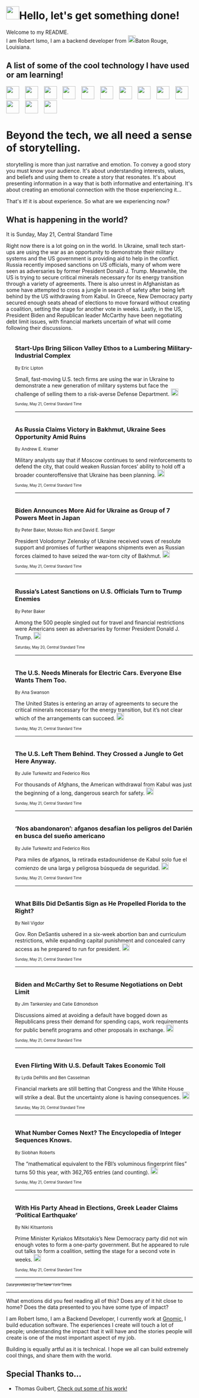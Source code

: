 <h1><img src="https://emojis.slackmojis.com/emojis/images/1643514375/3493/hot-coffee.gif?1643514375" width="35"/>Hello, let's get something done!</h1>

<p>Welcome to my README.<br/>
I am Robert Ismo, I am a backend developer from <img src="https://emojis.slackmojis.com/emojis/images/1638395689/50435/moulin_rouge.png?1638395689" width="20"/>Baton Rouge, Louisiana.</p>
<h2>A list of some of the cool technology I have used or am learning!</h2>
<p>
<img src="https://emojis.slackmojis.com/emojis/images/1643516091/21142/meow_bongotap.gif?1643516091" width="35" alt="">
<img src="https://img.shields.io/badge/Favorite%20Frontend%20Framework-SvelteKit-f83903" alt="">
<img src="https://img.shields.io/badge/Second%20Favorite-Vue-40b581" alt="">
<img src="https://img.shields.io/badge/Most%20Used%20Runtime-Nodejs-78b061" alt="">
<img src="https://emojis.slackmojis.com/emojis/images/1643517416/34482/fire.gif?1643517416" width="35" alt="">
<img src="https://img.shields.io/badge/Javascript%20But%20Better-Typescript-0078ca" alt="">
<img src="https://img.shields.io/badge/Favorite%20Language-Elixir-3e244d" alt="">
<img src="https://img.shields.io/badge/Containerize%20Everything-Docker-6ac9ef" alt="">
<img src="https://emojis.slackmojis.com/emojis/images/1643514596/5999/meow_party.gif?1643514596" width="35" alt="">
<img src="https://img.shields.io/badge/API%20Love%20Language-Graphql-de32a5" alt="">
<img src="https://img.shields.io/badge/Our%20Favorite%20Version%20Controller-Git-e94f33" alt="">
<img src="https://img.shields.io/badge/Favorite%20Database-Redis-d42d1d" alt="">
<img src="https://emojis.slackmojis.com/emojis/images/1643514559/5584/deployparrot.gif?1643514559" width="35" alt="">
<img src="https://img.shields.io/badge/Container%20Interstate-RabbitMQ-f66200" alt="">
<img src="https://img.shields.io/badge/Gotta%20Learn-Kubernetes-316adf" alt="">
<img src="https://img.shields.io/badge/Really%20Mature%20Now-WASM-654fef" alt="">
<img src="https://emojis.slackmojis.com/emojis/images/1666642497/61942/dance_vibe.gif?1666642497" width="35" alt="">
<img src="https://img.shields.io/badge/For%20My%20M1-ARM64-657d96" alt="">
<img src="https://img.shields.io/badge/Loving%20This%20So%20Much-TailwindCSS-17bcb5" alt="">
<img src="https://img.shields.io/badge/Cool%20Build%20Tool-Vite-f9cb24" alt="">
<img src="https://emojis.slackmojis.com/emojis/images/1669231376/62819/working-on-it.gif?1669231376" width="35" alt="">
<img src="https://img.shields.io/badge/Fun%20and%20Easy%20Database-MongoDB-5f8c49" alt="">
<img src="https://img.shields.io/badge/JS%20Life%20Support-NPM-c73737" alt="">
<img src="https://img.shields.io/badge/I%20Liked%20It-DynamoDB-0073b9" alt="">
<img src="https://emojis.slackmojis.com/emojis/images/1643514045/46/question.gif?1643514045" width="35" alt="">
<img src="https://img.shields.io/badge/cool-React-60d6f9" alt="">
<img src="https://img.shields.io/badge/Future%20Big%20Project-Lambda-f37e00" alt="">
<img src="https://img.shields.io/badge/NPM%20But%20Better-PNPM-f1aa07" alt="">
<img src="https://emojis.slackmojis.com/emojis/images/1643514943/9662/fbwow.gif?1643514943" width="35" alt="">
<img src="https://img.shields.io/badge/First%20Language-C-662079" alt="">
<img src="https://img.shields.io/badge/Where%20I%20Deploy%20Frontend-Vercel-000000" alt="">
<img src="https://img.shields.io/badge/Who%20Does%20not%20Want%20an%20App-Swift-f9492a" alt="">
<img src="https://emojis.slackmojis.com/emojis/images/1643514058/151/javascript.png?1643514058" width="35" alt="">
<img src="https://img.shields.io/badge/cool-Python-fbd542" alt="">
<img src="https://img.shields.io/badge/Favorite%20Something-Stripe-656cdc" alt="">
<img src="https://img.shields.io/badge/Of%20Course-HTML5-ed6327" alt="">
<img src="https://emojis.slackmojis.com/emojis/images/1660415405/60731/bomb.gif?1660415405" width="35" alt="">
<img src="https://img.shields.io/badge/hate-CSS-2964ec" alt="">
<img src="https://img.shields.io/badge/Learning-CircleCI-141215" alt="">
<img src="https://img.shields.io/badge/Learning-Rust-fbbb3b" alt="">
<img src="https://emojis.slackmojis.com/emojis/images/1660415397/60712/writing-hand.gif?1660415397" width="35" alt="">
<img src="https://img.shields.io/badge/Dev%20Browser%20of%20Choice-Firefox-cc4e26" alt="">
<img src="https://img.shields.io/badge/Recoverying%20From%20Windows-UNIX-1781e3" alt="">
<img src="https://img.shields.io/badge/LOVE-LogSeq-90c1c2" alt="">
<img src="https://emojis.slackmojis.com/emojis/images/1643514066/223/kirby.gif?1643514066" width="35" alt="">
<img src="https://img.shields.io/badge/Daily%20Driver-MacOS-e6e6e8" alt="">
<img src="https://img.shields.io/badge/Git%20Server-Github-000000" alt="">
<img src="https://img.shields.io/badge/enjoyable-EC2-f17428" alt="">
<img src="https://emojis.slackmojis.com/emojis/images/1643514239/2069/excited.gif?1643514239" width="35" alt="">
</p>
<h1>Beyond the tech, we all need a sense of storytelling.</h1>
<p>storytelling is more than just narrative and emotion. To convey a good story you must know your audience. It's about understanding interests, values, and beliefs and using them to create a story that resonates. It's about presenting information in a way that is both informative and entertaining. It's about creating an emotional connection with the those experiencing it...</p>
<p>That's it! it is about experience. So what are we experiencing now?</p>
<h2>What is happening in the world?</h2>
<p>It is Sunday, May 21, Central Standard Time</p>
<p>
Right now there is a lot going on in the world. In Ukraine, small tech start-ups are using the war as an opportunity to demonstrate their military systems and the US government is providing aid to help in the conflict. Russia recently imposed sanctions on US officials, many of whom were seen as adversaries by former President Donald J. Trump. Meanwhile, the US is trying to secure critical minerals necessary for its energy transition through a variety of agreements. There is also unrest in Afghanistan as some have attempted to cross a jungle in search of safety after being left behind by the US withdrawing from Kabul. In Greece, New Democracy party secured enough seats ahead of elections to move forward without creating a coalition, setting the stage for another vote in weeks. Lastly, in the US, President Biden and Republican leader McCarthy have been negotiating debt limit issues, with financial markets uncertain of what will come following their discussions.</p>
<ol>
<img src="https://img.shields.io/badge/-us-blue" alt="">
<h3>Start-Ups Bring Silicon Valley Ethos to a Lumbering Military-Industrial Complex</h3>
<sub>By Eric Lipton</sub>
<p>Small, fast-moving U.S. tech firms are using the war in Ukraine to demonstrate a new generation of military systems but face the challenge of selling them to a risk-averse Defense Department.  <a href="https://nyti.ms/45oecZJ"><img src="https://developer.nytimes.com/files/poweredby_nytimes_30b.png?v=1583354208352" height="20"></a></p>
<sub><sub>Sunday, May 21, Central Standard Time</sub></sub>
<hr/>
<img src="https://img.shields.io/badge/-world-blue" alt="">
<h3>As Russia Claims Victory in Bakhmut, Ukraine Sees Opportunity Amid Ruins</h3>
<sub>By Andrew E. Kramer</sub>
<p>Military analysts say that if Moscow continues to send reinforcements to defend the city, that could weaken Russian forces’ ability to hold off a broader counteroffensive that Ukraine has been planning.  <a href="https://nyti.ms/45naU96"><img src="https://developer.nytimes.com/files/poweredby_nytimes_30b.png?v=1583354208352" height="20"></a></p>
<sub><sub>Sunday, May 21, Central Standard Time</sub></sub>
<hr/>
<img src="https://img.shields.io/badge/-world-blue" alt="">
<h3>Biden Announces More Aid for Ukraine as Group of 7 Powers Meet in Japan</h3>
<sub>By Peter Baker, Motoko Rich and David E. Sanger</sub>
<p>President Volodomyr Zelensky of Ukraine received vows of resolute support and promises of further weapons shipments even as Russian forces claimed to have seized the war-torn city of Bakhmut.  <a href="https://nyti.ms/3IvlG3h"><img src="https://developer.nytimes.com/files/poweredby_nytimes_30b.png?v=1583354208352" height="20"></a></p>
<sub><sub>Sunday, May 21, Central Standard Time</sub></sub>
<hr/>
<img src="https://img.shields.io/badge/-world-blue" alt="">
<h3>Russia’s Latest Sanctions on U.S. Officials Turn to Trump Enemies</h3>
<sub>By Peter Baker</sub>
<p>Among the 500 people singled out for travel and financial restrictions were Americans seen as adversaries by former President Donald J. Trump.  <a href="https://nyti.ms/42VyAjc"><img src="https://developer.nytimes.com/files/poweredby_nytimes_30b.png?v=1583354208352" height="20"></a></p>
<sub><sub>Saturday, May 20, Central Standard Time</sub></sub>
<hr/>
<img src="https://img.shields.io/badge/-business-blue" alt="">
<h3>The U.S. Needs Minerals for Electric Cars. Everyone Else Wants Them Too.</h3>
<sub>By Ana Swanson</sub>
<p>The United States is entering an array of agreements to secure the critical minerals necessary for the energy transition, but it’s not clear which of the arrangements can succeed.  <a href="https://nyti.ms/3IqWN8P"><img src="https://developer.nytimes.com/files/poweredby_nytimes_30b.png?v=1583354208352" height="20"></a></p>
<sub><sub>Sunday, May 21, Central Standard Time</sub></sub>
<hr/>
<img src="https://img.shields.io/badge/-world-blue" alt="">
<h3>The U.S. Left Them Behind. They Crossed a Jungle to Get Here Anyway.</h3>
<sub>By Julie Turkewitz and Federico Rios</sub>
<p>For thousands of Afghans, the American withdrawal from Kabul was just the beginning of a long, dangerous search for safety.  <a href="https://nyti.ms/3BK6Dif"><img src="https://developer.nytimes.com/files/poweredby_nytimes_30b.png?v=1583354208352" height="20"></a></p>
<sub><sub>Sunday, May 21, Central Standard Time</sub></sub>
<hr/>
<img src="https://img.shields.io/badge/-espanol-blue" alt="">
<h3>‘Nos abandonaron’: afganos desafían los peligros del Darién en busca del sueño americano</h3>
<sub>By Julie Turkewitz and Federico Rios</sub>
<p>Para miles de afganos, la retirada estadounidense de Kabul solo fue el comienzo de una larga y peligrosa búsqueda de seguridad.  <a href="https://nyti.ms/3Ou28zN"><img src="https://developer.nytimes.com/files/poweredby_nytimes_30b.png?v=1583354208352" height="20"></a></p>
<sub><sub>Sunday, May 21, Central Standard Time</sub></sub>
<hr/>
<img src="https://img.shields.io/badge/-us-blue" alt="">
<h3>What Bills Did DeSantis Sign as He Propelled Florida to the Right?</h3>
<sub>By Neil Vigdor</sub>
<p>Gov. Ron DeSantis ushered in a six-week abortion ban and curriculum restrictions, while expanding capital punishment and concealed carry access as he prepared to run for president.  <a href="https://nyti.ms/41VPZXM"><img src="https://developer.nytimes.com/files/poweredby_nytimes_30b.png?v=1583354208352" height="20"></a></p>
<sub><sub>Sunday, May 21, Central Standard Time</sub></sub>
<hr/>
<img src="https://img.shields.io/badge/-us-blue" alt="">
<h3>Biden and McCarthy Set to Resume Negotiations on Debt Limit</h3>
<sub>By Jim Tankersley and Catie Edmondson</sub>
<p>Discussions aimed at avoiding a default have bogged down as Republicans press their demand for spending caps, work requirements for public benefit programs and other proposals in exchange.  <a href="https://nyti.ms/42Qy1Hg"><img src="https://developer.nytimes.com/files/poweredby_nytimes_30b.png?v=1583354208352" height="20"></a></p>
<sub><sub>Sunday, May 21, Central Standard Time</sub></sub>
<hr/>
<img src="https://img.shields.io/badge/-business-blue" alt="">
<h3>Even Flirting With U.S. Default Takes Economic Toll</h3>
<sub>By Lydia DePillis and Ben Casselman</sub>
<p>Financial markets are still betting that Congress and the White House will strike a deal. But the uncertainty alone is having consequences.  <a href="https://nyti.ms/3oclzml"><img src="https://developer.nytimes.com/files/poweredby_nytimes_30b.png?v=1583354208352" height="20"></a></p>
<sub><sub>Saturday, May 20, Central Standard Time</sub></sub>
<hr/>
<img src="https://img.shields.io/badge/-science-blue" alt="">
<h3>What Number Comes Next? The Encyclopedia of Integer Sequences Knows.</h3>
<sub>By Siobhan Roberts</sub>
<p>The “mathematical equivalent to the FBI’s voluminous fingerprint files” turns 50 this year, with 362,765 entries (and counting).  <a href="https://nyti.ms/45nhGM3"><img src="https://developer.nytimes.com/files/poweredby_nytimes_30b.png?v=1583354208352" height="20"></a></p>
<sub><sub>Sunday, May 21, Central Standard Time</sub></sub>
<hr/>
<img src="https://img.shields.io/badge/-world-blue" alt="">
<h3>With His Party Ahead in Elections, Greek Leader Claims ‘Political Earthquake’</h3>
<sub>By Niki Kitsantonis</sub>
<p>Prime Minister Kyriakos Mitsotakis’s New Democracy party did not win enough votes to form a one-party government. But he appeared to rule out talks to form a coalition, setting the stage for a second vote in weeks.  <a href="https://nyti.ms/42W4w73"><img src="https://developer.nytimes.com/files/poweredby_nytimes_30b.png?v=1583354208352" height="20"></a></p>
<sub><sub>Sunday, May 21, Central Standard Time</sub></sub>
<hr/>
</ol>
<a href="https://developer.nytimes.com"><sub><sub>Data provided by The New York Times</sub></sub></a>
<hr/>
<p>What emotions did you feel reading all of this? Does any of it hit close to home? Does the data presented to you have some type of impact?</p>
<p>I am Robert Ismo, I am a Backend Developer, I currently work at <a href="https://gnomic.education/">Gnomic</a>, I build education software. The experiences I create will touch a lot of people; understanding the impact that it will have and the stories people will create is one of the most important aspect of my job.</p>
<p>Building is equally artful as it is technical. I hope we all can build extremely cool things, and share them with the world.</p>
<h2>Special Thanks to...</h2>
<ul>
<li>Thomas Guibert, <a href="https://github.com/thmsgbrt/thmsgbrt">Check out some of his work!</a></li>
</ul>